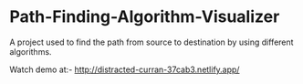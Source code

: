 # Path-Finding-Algorithm-Visualizer
A project used to find the path from source to destination by using different algorithms.

Watch demo at:- http://distracted-curran-37cab3.netlify.app/
